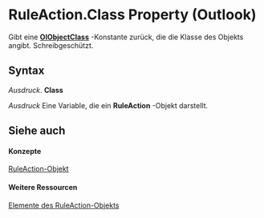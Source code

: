 
# RuleAction.Class Property (Outlook)

Gibt eine  **[OlObjectClass](33d724b3-df3c-2a7f-a80f-93b66d96f588.md)** -Konstante zurück, die die Klasse des Objekts angibt. Schreibgeschützt.


## Syntax

 _Ausdruck_. **Class**

 _Ausdruck_ Eine Variable, die ein **RuleAction** -Objekt darstellt.


## Siehe auch


#### Konzepte


[RuleAction-Objekt](6451788f-e5ed-239c-a34d-b564b52d8955.md)
#### Weitere Ressourcen


[Elemente des RuleAction-Objekts](http://msdn.microsoft.com/library/149a3484-1120-bfea-fbbe-884996c0799b%28Office.15%29.aspx)